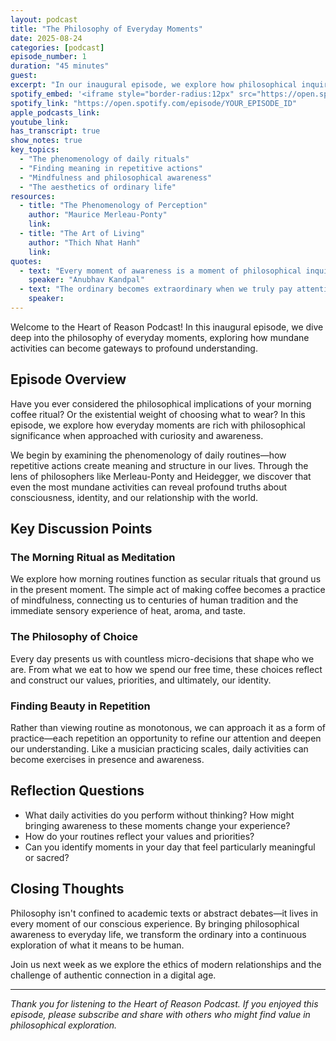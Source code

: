 ```yaml
---
layout: podcast
title: "The Philosophy of Everyday Moments"
date: 2025-08-24
categories: [podcast]
episode_number: 1
duration: "45 minutes"
guest: 
excerpt: "In our inaugural episode, we explore how philosophical inquiry can transform our understanding of everyday experiences, from morning coffee rituals to evening contemplations."
spotify_embed: '<iframe style="border-radius:12px" src="https://open.spotify.com/embed/episode/YOUR_EPISODE_ID?utm_source=generator" width="100%" height="152" frameBorder="0" allowfullscreen="" allow="autoplay; clipboard-write; encrypted-media; fullscreen; picture-in-picture" loading="lazy"></iframe>'
spotify_link: "https://open.spotify.com/episode/YOUR_EPISODE_ID"
apple_podcasts_link: 
youtube_link: 
has_transcript: true
show_notes: true
key_topics:
  - "The phenomenology of daily rituals"
  - "Finding meaning in repetitive actions"
  - "Mindfulness and philosophical awareness"
  - "The aesthetics of ordinary life"
resources:
  - title: "The Phenomenology of Perception"
    author: "Maurice Merleau-Ponty"
    link: 
  - title: "The Art of Living"
    author: "Thich Nhat Hanh"
    link: 
quotes:
  - text: "Every moment of awareness is a moment of philosophical inquiry."
    speaker: "Anubhav Kandpal"
  - text: "The ordinary becomes extraordinary when we truly pay attention."
    speaker: 
---
```


Welcome to the Heart of Reason Podcast! In this inaugural episode, we dive deep into the philosophy of everyday moments, exploring how mundane activities can become gateways to profound understanding.

## Episode Overview

Have you ever considered the philosophical implications of your morning coffee ritual? Or the existential weight of choosing what to wear? In this episode, we explore how everyday moments are rich with philosophical significance when approached with curiosity and awareness.

We begin by examining the phenomenology of daily routines—how repetitive actions create meaning and structure in our lives. Through the lens of philosophers like Merleau-Ponty and Heidegger, we discover that even the most mundane activities can reveal profound truths about consciousness, identity, and our relationship with the world.

## Key Discussion Points

### The Morning Ritual as Meditation

We explore how morning routines function as secular rituals that ground us in the present moment. The simple act of making coffee becomes a practice of mindfulness, connecting us to centuries of human tradition and the immediate sensory experience of heat, aroma, and taste.

### The Philosophy of Choice

Every day presents us with countless micro-decisions that shape who we are. From what we eat to how we spend our free time, these choices reflect and construct our values, priorities, and ultimately, our identity.

### Finding Beauty in Repetition

Rather than viewing routine as monotonous, we can approach it as a form of practice—each repetition an opportunity to refine our attention and deepen our understanding. Like a musician practicing scales, daily activities can become exercises in presence and awareness.

## Reflection Questions

- What daily activities do you perform without thinking? How might bringing awareness to these moments change your experience?
- How do your routines reflect your values and priorities?
- Can you identify moments in your day that feel particularly meaningful or sacred?

## Closing Thoughts

Philosophy isn't confined to academic texts or abstract debates—it lives in every moment of our conscious experience. By bringing philosophical awareness to everyday life, we transform the ordinary into a continuous exploration of what it means to be human.

Join us next week as we explore the ethics of modern relationships and the challenge of authentic connection in a digital age.

---

*Thank you for listening to the Heart of Reason Podcast. If you enjoyed this episode, please subscribe and share with others who might find value in philosophical exploration.*